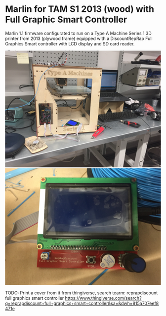 # Marlin for TAM S1 2013 (wood) with Full Graphic Smart Controller

Marlin 1.1 firmware configurated to run on a Type A Machine Series 1 3D printer from 2013 (plywood frame) equipped with a DiscountRepRap Full Graphics Smart controller with LCD display and SD card reader.



![Installing the card](img/installing%20(1).JPG)
![Installing the card](img/installing%20(2).JPG)


TODO: Print a cover from it from thingiverse, search tearm: reprapdiscount full graphics smart controller
https://www.thingiverse.com/search?q=reprapdiscount+full+graphics+smart+controller&sa=&dwh=815a707eef8471e

